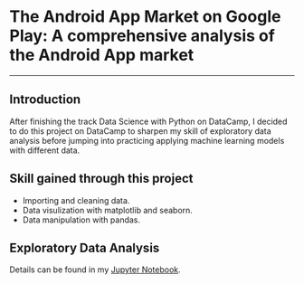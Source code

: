# The Android App Market on Google Play: A comprehensive analysis of the Android App market
---
## Introduction
After finishing the track Data Science with Python on DataCamp, I decided to do this project on DataCamp to sharpen my skill of exploratory data analysis before jumping into
practicing applying machine learning models with different data.

## Skill gained through this project
* Importing and cleaning data.
* Data visulization with matplotlib and seaborn.
* Data manipulation with pandas.

## Exploratory Data Analysis
Details can be found in my [Jupyter Notebook](https://github.com/anhnguyenphung/android-app-market/blob/master/notebook.ipynb).
